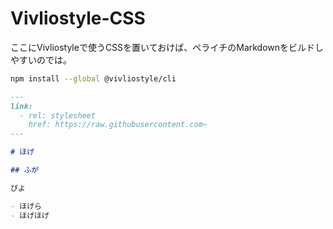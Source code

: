 # Vivliostyle-CSS

ここにVivliostyleで使うCSSを置いておけば、ペライチのMarkdownをビルドしやすいのでは。

```sh
npm install --global @vivliostyle/cli
```

```markdown
---
link:
  - rel: stylesheet
    href: https://raw.githubusercontent.com~
---

# ほげ

## ふが

ぴよ

- ほげら
- ほげほげ
```